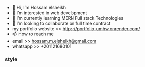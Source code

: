 - 👋 Hi, I’m Hossam elsheikh
- 👀 I’m interested in web development
- 🌱 I’m currently learning MERN Full stack Technologies 
- 💞️ I’m looking to collaborate on full time contract
- my portfolio website >> https://portfolio-umhw.onrender.com/
- 📫 How to reach me 
-   email >> hossam.m.elsheikh@gmail.com
-   whatsapp >> +201121680101 

### style
